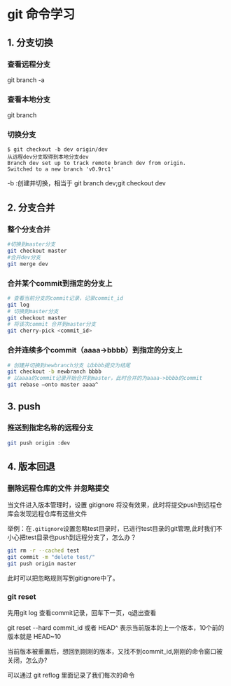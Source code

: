 # git 命令学习
## 1. 分支切换

### 查看远程分支

git branch -a

### 查看本地分支

git branch

### 切换分支

```
$ git checkout -b dev origin/dev   
从远程dev分支取得到本地分支dev
Branch dev set up to track remote branch dev from origin.
Switched to a new branch 'v0.9rc1'
```

-b :创建并切换，相当于 git branch dev;git checkout dev

## 2. 分支合并

### 整个分支合并

```bash
#切换到master分支
git checkout master
#合并dev分支
git merge dev
```

### 合并某个commit到指定的分支上
```bash
# 查看当前分支的commit记录，记录commit_id
git log
# 切换到master分支
git checkout master
# 将该次commit 合并到master分支
git cherry-pick <commit_id>
```

### 合并连续多个commit（aaaa->bbbb）到指定的分支上

```bash
# 创建并切换到newbranch分支 以bbbb提交为结尾
git checkout -b newbranch bbbb
# 以aaaa的commit记录开始合并到master，此时合并的为aaaa->bbbb的commit
git rebase —onto master aaaa^
```

## 3. push
### 推送到指定名称的远程分支
```bash
git push origin :dev
```

## 4. 版本回退

### 删除远程仓库的文件 并忽略提交

当文件进入版本管理时，设置 gitignore 将没有效果，此时将提交push到远程仓库会发现远程仓库有这些文件

举例：在`.gitignore`设置忽略test目录时，已进行test目录的git管理,此时我们不小心把test目录也push到远程分支了，怎么办？

```bash
git rm -r --cached test
git commit -m "delete test/"
git push origin master
```

此时可以把忽略规则写到gitignore中了。

### git reset 
先用git log 查看commit记录，回车下一页，q退出查看

git reset --hard commit_id 或者 HEAD^ 表示当前版本的上一个版本，10个前的版本就是 HEAD~10

当前版本被重置后，想回到刚刚的版本，又找不到commit_id,刚刚的命令窗口被关闭，怎么办?

可以通过 git reflog 里面记录了我们每次的命令 